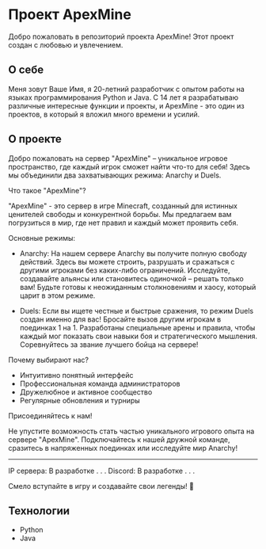 # Проект ApexMine

Добро пожаловать в репозиторий проекта ApexMine! Этот проект создан с любовью и увлечением.

## О себе

Меня зовут Ваше Имя, я 20-летний разработчик с опытом работы на языках программирования Python и Java. С 14 лет я разрабатываю различные интересные функции и проекты, и ApexMine - это один из проектов, в который я вложил много времени и усилий.

## О проекте

Добро пожаловать на сервер "ApexMine" – уникальное игровое пространство, где каждый игрок сможет найти что-то для себя! Здесь мы объединили два захватывающих режима: Anarchy и Duels.

Что такое "ApexMine"?

"ApexMine" - это сервер в игре Minecraft, созданный для истинных ценителей свободы и конкурентной борьбы. Мы предлагаем вам погрузиться в мир, где нет правил и каждый может проявить себя.

Основные режимы:

- Anarchy: На нашем сервере Anarchy вы получите полную свободу действий. Здесь вы можете строить, разрушать и сражаться с другими игроками без каких-либо ограничений. Исследуйте, создавайте альянсы или становитесь одиночкой – решать только вам! Будьте готовы к неожиданным столкновениям и хаосу, который царит в этом режиме.

- Duels: Если вы ищете честные и быстрые сражения, то режим Duels создан именно для вас! Бросайте вызов другим игрокам в поединках 1 на 1. Разработаны специальные арены и правила, чтобы каждый мог показать свои навыки боя и стратегического мышления. Соревнуйтесь за звание лучшего бойца на сервере!

Почему выбирают нас?

- Интуитивно понятный интерфейс
- Профессиональная команда администраторов
- Дружелюбное и активное сообщество
- Регулярные обновления и турниры

Присоединяйтесь к нам!

Не упустите возможность стать частью уникального игрового опыта на сервере "ApexMine". Подключайтесь к нашей дружной команде, сразитесь в напряженных поединках или исследуйте мир Anarchy!

---

IP сервера: В разработке . . . 
Discord: В разработке . . .

Смело вступайте в игру и создавайте свои легенды! 🌟

## Технологии

- Python
- Java